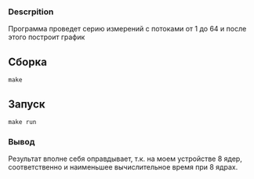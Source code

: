 ### Descrpition
Программа проведет серию измерений с потоками от 1 до 64 и после этого построит график

## Сборка 

```
make
```

## Запуск

```
make run 
```

### Вывод

Результат вполне себя оправдывает, т.к. на моем устройстве 8 ядер, соответственно и наименьшее вычислительное время при 8 ядрах.
